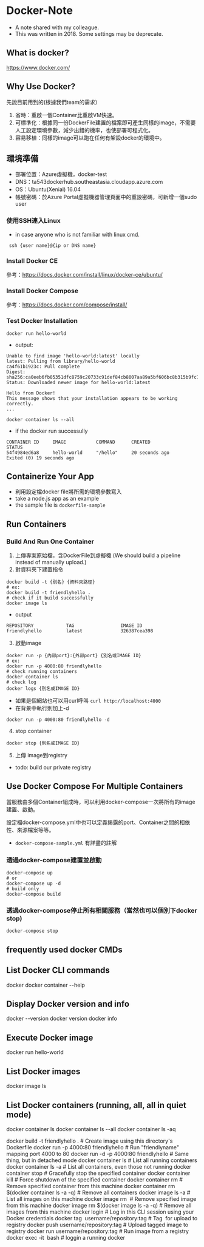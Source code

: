 # Docker-Note
- A note shared with my colleague.
- This was written in 2018. Some settings may be deprecate.

## What is docker?
https://www.docker.com/

## Why Use Docker?
先說目前用到的(根據我們team的需求）

1. 省時：重啟一個Container比重啟VM快速。
2. 可標準化：根據同一份DockerFile建置的檔案即可產生同樣的image，不需要人工設定環境參數，減少出錯的機率，也使部署可程式化。
3. 容易移植：同樣的image可以跑在任何有架設docker的環境中。

## 環境準備
- 部署位置：Azure虛擬機，docker-test
- DNS：ta543dockerhub.southeastasia.cloudapp.azure.com
- OS：Ubuntu(Xenial) 16.04
- 帳號密碼：於Azure Portal虛擬機器管理頁面中的重設密碼，可新增一個sudo user

### 使用SSH連入Linux
- in case anyone who is not familiar with linux cmd.

``` ssh {user name}@{ip or DNS name}```

### Install Docker CE
參考：https://docs.docker.com/install/linux/docker-ce/ubuntu/

### Install Docker Compose
參考：https://docs.docker.com/compose/install/

### Test Docker Installation
```
docker run hello-world
```

- output: 

```
Unable to find image 'hello-world:latest' locally
latest: Pulling from library/hello-world
ca4f61b1923c: Pull complete
Digest: sha256:ca0eeb6fb05351dfc8759c20733c91def84cb8007aa89a5bf606bc8b315b9fc7
Status: Downloaded newer image for hello-world:latest

Hello from Docker!
This message shows that your installation appears to be working correctly.
...
```

```
docker container ls --all
```

- if the docker run successully
```
CONTAINER ID     IMAGE           COMMAND      CREATED            STATUS
54f4984ed6a8     hello-world     "/hello"     20 seconds ago     Exited (0) 19 seconds ago
```

## Containerize Your App
- 利用設定檔docker file將所需的環境參數寫入
- take a node.js app as an example
- the sample file is `dockerfile-sample`

## Run Containers
### Build And Run One Container
1. 上傳專案原始檔，含DockerFile到虛擬機 (We should build a pipeline instead of manually upload.)
2. 對資料夾下建置指令
```
docker build -t {別名} {資料夾路徑}
# ex:
docker build -t friendlyhello .
# check if it build successfully
docker image ls
```
- output
```
REPOSITORY            TAG                 IMAGE ID
friendlyhello         latest              326387cea398
```

3. 啟動image
```
docker run -p {內部port}:{外部port} {別名或IMAGE ID}
# ex:
docker run -p 4000:80 friendlyhello
# check running containers
docker container ls
# check log
docker logs {別名或IMAGE ID}
```
- 如果是個網站也可以用curl呼叫
``` curl http://localhost:4000 ```
- 在背景中執行則加上-d
```
docker run -p 4000:80 friendlyhello -d
```

4. stop container
``` 
docker stop {別名或IMAGE ID}
```

5. 上傳 image到registry
- todo: build our private registry

## Use Docker Compose For Multiple Containers
當服務由多個Container組成時，可以利用docker-compose一次將所有的image建置、啟動。

設定檔docker-compose.yml中也可以定義揭露的port、Container之間的相依性、來源檔案等等。
- `docker-compose-sample.yml` 有詳盡的註解

### 透過docker-compose建置並啟動
```
docker-compose up
# or
docker-compose up -d 
# build only
docker-compose build  
```

### 透過docker-compose停止所有相關服務（當然也可以個別下docker stop)
```
docker-compose stop
```

## frequently used docker CMDs
## List Docker CLI commands
docker
docker container --help

## Display Docker version and info
docker --version
docker version
docker info

## Execute Docker image
docker run hello-world

## List Docker images
docker image ls

## List Docker containers (running, all, all in quiet mode)
docker container ls
docker container ls --all
docker container ls -aq


docker build -t friendlyhello .  # Create image using this directory's Dockerfile
docker run -p 4000:80 friendlyhello  # Run "friendlyname" mapping port 4000 to 80
docker run -d -p 4000:80 friendlyhello         # Same thing, but in detached mode
docker container ls                                # List all running containers
docker container ls -a             # List all containers, even those not running
docker container stop <hash>           # Gracefully stop the specified container
docker container kill <hash>         # Force shutdown of the specified container
docker container rm <hash>        # Remove specified container from this machine
docker container rm $(docker container ls -a -q)         # Remove all containers
docker image ls -a                             # List all images on this machine
docker image rm <image id>            # Remove specified image from this machine
docker image rm $(docker image ls -a -q)   # Remove all images from this machine
docker login             # Log in this CLI session using your Docker credentials
docker tag <image> username/repository:tag  # Tag <image> for upload to registry
docker push username/repository:tag            # Upload tagged image to registry
docker run username/repository:tag                   # Run image from a registry
docker exec -it <image id> bash                        # loggin a running docker
